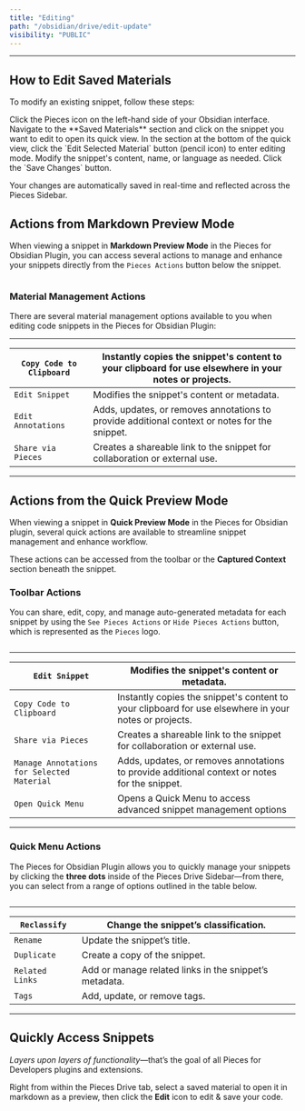 ```yaml
---
title: "Editing"
path: "/obsidian/drive/edit-update"
visibility: "PUBLIC"
---
```

***

## How to Edit Saved Materials

To modify an existing snippet, follow these steps:

<Steps>
  <Step title="Open the Pieces Sidebar">
    Click the Pieces icon on the left-hand side of your Obsidian interface.
  </Step>

  <Step title="Locate and Open the Snippet">
    Navigate to the **Saved Materials** section and click on the snippet you want to edit to open its quick view.
  </Step>

  <Step title="Navigate to the Edit Button">
    In the section at the bottom of the quick view, click the `Edit Selected Material` button (pencil icon) to enter editing mode.
  </Step>

  <Step title="Make Your Changes">
    Modify the snippet's content, name, or language as needed.
  </Step>

  <Step title="Save Your Edits">
    Click the `Save Changes` button.
  </Step>
</Steps>

<Image src="https://storage.googleapis.com/hashnode_product_documentation_assets/obsidian_plugin_assets/using_snippets/edit_update/editing_snippet_OBS.png" alt="" align="center" fullwidth="true" />

Your changes are automatically saved in real-time and reflected across the Pieces Sidebar.

## Actions from Markdown Preview Mode

When viewing a snippet in **Markdown Preview Mode** in the Pieces for Obsidian Plugin, you can access several actions to manage and enhance your snippets directly from the `Pieces Actions` button below the snippet.

<Image src="https://storage.googleapis.com/hashnode_product_documentation_assets/obsidian_plugin_assets/using_snippets/edit_update/code_block_quick_actions_OBS.png" alt="" align="center" fullwidth="true" />

### Material Management Actions

There are several material management options available to you when editing code snippets in the Pieces for Obsidian Plugin:

***

| `Copy Code to Clipboard` | Instantly copies the snippet's content to your clipboard for use elsewhere in your notes or projects. |
| ------------------------ | ----------------------------------------------------------------------------------------------------- |
| `Edit Snippet`           | Modifies the snippet's content or metadata.                                                           |
| `Edit Annotations`       | Adds, updates, or removes annotations to provide additional context or notes for the snippet.         |
| `Share via Pieces`       | Creates a shareable link to the snippet for collaboration or external use.                            |

***

## Actions from the Quick Preview Mode

When viewing a snippet in **Quick Preview Mode** in the Pieces for Obsidian plugin, several quick actions are available to streamline snippet management and enhance workflow.

These actions can be accessed from the toolbar or the **Captured Context** section beneath the snippet.

### Toolbar Actions

You can share, edit, copy, and manage auto-generated metadata for each snippet by using the `See Pieces Actions` or `Hide Pieces Actions` button, which is represented as the `Pieces` logo.

<Image src="https://cdn.hashnode.com/res/hashnode/image/upload/v1735852860603/96dd81de-04ac-4e0f-8f91-20423d362a62.png" alt="" align="center" fullwidth="true" />

***

| `Edit Snippet`                             | Modifies the snippet's content or metadata.                                                           |
| ------------------------------------------ | ----------------------------------------------------------------------------------------------------- |
| `Copy Code to Clipboard`                   | Instantly copies the snippet's content to your clipboard for use elsewhere in your notes or projects. |
| `Share via Pieces`                         | Creates a shareable link to the snippet for collaboration or external use.                            |
| `Manage Annotations for Selected Material` | Adds, updates, or removes annotations to provide additional context or notes for the snippet.         |
| `Open Quick Menu`                          | Opens a Quick Menu to access advanced snippet management options                                      |

***

### Quick Menu Actions

The Pieces for Obsidian Plugin allows you to quickly manage your snippets by clicking the **three dots** inside of the Pieces Drive Sidebar—from there, you can select from a range of options outlined in the table below.

<Image src="https://cdn.hashnode.com/res/hashnode/image/upload/v1735853054529/bd3f4259-a427-425d-83fb-780e62ffa82d.png" alt="" align="center" fullwidth="true" />

***

| `Reclassify`    | Change the snippet’s classification.                   |
| --------------- | ------------------------------------------------------ |
| `Rename`        | Update the snippet’s title.                            |
| `Duplicate`     | Create a copy of the snippet.                          |
| `Related Links` | Add or manage related links in the snippet’s metadata. |
| `Tags`          | Add, update, or remove tags.                           |

***

## Quickly Access Snippets

*Layers upon layers of functionality*—that’s the goal of all Pieces for Developers plugins and extensions.

Right from within the Pieces Drive tab, select a saved material to open it in markdown as a preview, then click the **Edit** icon to edit & save your code.

<Image src="https://storage.googleapis.com/hashnode_product_documentation_assets/obsidian_plugin_assets/using_snippets/edit_update/editing_a_snippet.gif" alt="" align="center" fullwidth="true" />
